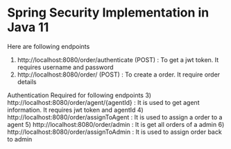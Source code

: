 # Spring Security Implementation in Java 11

Here are following endpoints

1) http://localhost:8080/order/authenticate (POST) : To get a jwt token. It requires username and password
2) http://localhost:8080/order/ (POST) : To create a order. It require order details

Authentication Required for following endpoints
3) http://localhost:8080/order/agent/{agentId} : It is used to get agent information. It requires jwt token and agentId
4) http://localhost:8080/order/assignToAgent : It is used to assign a order to a agent
5) http://localhost:8080/order/admin : It is get all orders of a admin
6) http://localhost:8080/order/assignToAdmin : It is used to assign order back to admin
